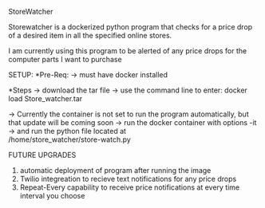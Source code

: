 StoreWatcher

Storewatcher is a dockerized python program that checks for a price drop of a desired item in all the specified online stores. 

I am currently using this program to be alerted of any  price drops for the computer parts I want to purchase

SETUP:
*Pre-Req: 
 -> must have docker installed

*Steps
 -> download the tar file
 -> use the command line to enter:
	docker load Store_watcher.tar

 -> Currently the container is not set to run the program automatically, but that update will be coming soon
 -> run the docker container with options -it 
 -> and run the python file located at  
		/home/store_watcher/store-watch.py


FUTURE UPGRADES
1. automatic deployment of program after running the image
2. Twilio integreation to recieve text notifications for any price drops
3. Repeat-Every capability to receive price notifications at every time  interval you choose 
